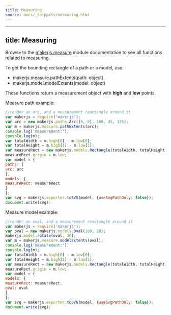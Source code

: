 ```yaml
---
title: Measuring
source: docs/_snippets/measuring.html
---
```


---
title: Measuring
---

Browse to the [makerjs.measure](../api/modules/makerjs.measure.html) module documentation to see all functions related to measuring.

To get the bounding rectangle of a path or a model, use:

* makerjs.measure.pathExtents(path: object)
* makerjs.model.modelExtents(model: object)

These functions return a measurement object with **high** and **low** points.

Measure path example:

```javascript
//render an arc, and a measurement reactangle around it
var makerjs = require('makerjs');
var arc = new makerjs.paths.Arc([0, 0], 100, 45, 135);
var m = makerjs.measure.pathExtents(arc);
console.log('measurement:');
console.log(m);
var totalWidth = m.high[0] - m.low[0];
var totalHeight = m.high[1] - m.low[1];
var measureRect = new makerjs.models.Rectangle(totalWidth, totalHeight);
measureRect.origin = m.low;
var model = {
paths: {
arc: arc
},
models: {
measureRect: measureRect
}
};
var svg = makerjs.exporter.toSVG(model, {useSvgPathOnly: false});
document.write(svg);
```

Measure model example:

```javascript
//render an oval, and a measurement reactangle around it
var makerjs = require('makerjs');
var oval = new makerjs.models.Oval(100, 20);
makerjs.model.rotate(oval, 30);
var m = makerjs.measure.modelExtents(oval);
console.log('measurement:');
console.log(m);
var totalWidth = m.high[0] - m.low[0];
var totalHeight = m.high[1] - m.low[1];
var measureRect = new makerjs.models.Rectangle(totalWidth, totalHeight);
measureRect.origin = m.low;
var model = {
models: {
measureRect: measureRect,
oval: oval
}
};
var svg = makerjs.exporter.toSVG(model, {useSvgPathOnly: false});
document.write(svg);
```
